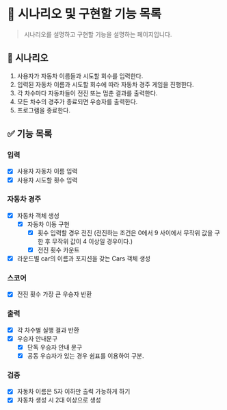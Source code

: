 # 📝 시나리오 및 구현할 기능 목록

> 시나리오를 설명하고 구현할 기능을 설명하는 페이지입니다.
>

## 📕 시나리오

1. 사용자가 자동차 이름들과 시도할 회수를 입력한다.
2. 입력된 자동차 이름과 시도할 회수에 따라 자동차 경주 게임을 진행한다.
3. 각 차수마다 자동차들이 전진 또는 멈춘 결과를 출력한다.
4. 모든 차수의 경주가 종료되면 우승자를 출력한다.
5. 프로그램을 종료한다.

## ✅ 기능 목록

### 입력

- [x]  사용자 자동차 이름 입력
- [x]  사용자 시도할 횟수 입력

### 자동차 경주

- [x]  자동차 객체 생성
    - [x]  자동차 이동 구현
        - [x]  횟수 입력할 경우 전진 (전진하는 조건은 0에서 9 사이에서 무작위 값을 구한 후 무작위 값이 4 이상일 경우이다.)
        - [x]  전진 횟수 카운트
- [x] 라운드별 car의 이름과 포지션을 갖는 Cars 객체 생성

### 스코어

- [x]  전진 횟수 가장 큰 우승자 반환

### 출력

- [x]  각 차수별 실행 결과 반환
- [x] 우승자 안내문구
    - [x]  단독 우승자 안내 문구
    - [x]  공동 우승자가 있는 경우 쉼표를 이용하여 구분.

### 검증

- [x]  자동차 이름은 5자 이하만 출력 가능하게 하기
- [x]  자동차 생성 시 2대 이상으로 생성